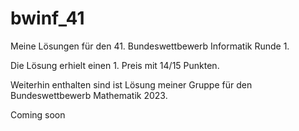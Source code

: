 # bwinf_41
Meine Lösungen für den 41. Bundeswettbewerb Informatik Runde 1.

Die Lösung erhielt einen 1. Preis mit 14/15 Punkten.



Weiterhin enthalten sind ist Lösung meiner Gruppe für den Bundeswettbewerb Mathematik 2023.

Coming soon
